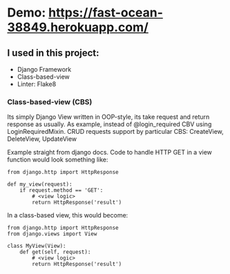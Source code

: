# Demo: https://fast-ocean-38849.herokuapp.com/


## I used in this project:
- Django Framework
- Class-based-view
- Linter: Flake8


### Class-based-view (CBS)
Its simply Django View written in OOP-style, its take request and return response as usually. 
As example, instead of @login_required CBV using LoginRequiredMixin. 
CRUD requests support by particular CBS: CreateView, DeleteView, UpdateView


Example straight from django docs. Code to handle HTTP GET in a view function would look something like:

```
from django.http import HttpResponse

def my_view(request):
    if request.method == 'GET':
        # <view logic>
        return HttpResponse('result')
```

In a class-based view, this would become:

```
from django.http import HttpResponse
from django.views import View

class MyView(View):
    def get(self, request):
        # <view logic>
        return HttpResponse('result')
```